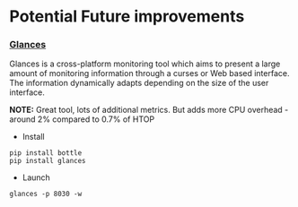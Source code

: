 # Potential Future improvements

### [Glances](https://github.com/nicolargo/glances)

Glances is a cross-platform monitoring tool which aims to present a large amount of monitoring information through a curses or Web based interface. The information dynamically adapts depending on the size of the user interface.   

**NOTE:** Great tool, lots of additional metrics. But adds more CPU overhead - around 2% compared to 0.7% of HTOP   

- Install

```
pip install bottle 
pip install glances
```

- Launch 

```
glances -p 8030 -w
```